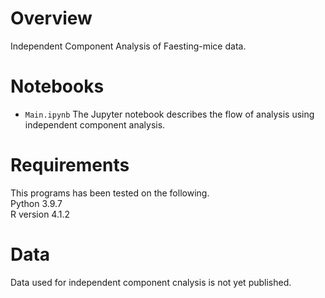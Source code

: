 # Overview
Independent Component Analysis of Faesting-mice data.
  

# Notebooks
- `Main.ipynb` 
The Jupyter notebook describes the flow of analysis using independent component analysis.


# Requirements
This programs has been tested on the following.  
Python 3.9.7  
R version 4.1.2


# Data
Data used for independent component cnalysis is not yet published.




